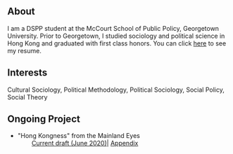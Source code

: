 ## About
I am a DSPP student at the McCourt School of Public Policy, Georgetown University. Prior to Georgetown, I studied sociology and political science in Hong Kong and graduated with first class honors. You can click [here](CV/Resume_of_Charlie_Zhang.pdf) to see my resume.

## Interests

Cultural Sociology, Political Methodology, Political Sociology, Social Policy, Social Theory

## Ongoing Project 
- "Hong Kongness" from the Mainland Eyes\
 &nbsp; &nbsp; &nbsp; &nbsp; [Current draft (June 2020)](Project/Hong_Kongness_from_the_Mainland_Eyes.pdf)| [Appendix]()
